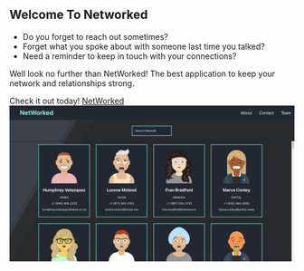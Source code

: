 ## Welcome To Networked

- Do you forget to reach out sometimes?<br />
- Forget what you spoke about with someone last time you talked?<br />
- Need a reminder to keep in touch with your connections?<br />

Well look no further than NetWorked! The best application to keep your network and relationships strong.

Check it out today! [NetWorked](https://rubendplaza.github.io/NetWorked/)<br />
![alt text](./public/networked.png)